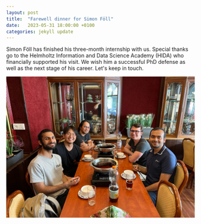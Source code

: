 ```yaml
---
layout: post
title:  "Farewell dinner for Simon Föll"
date:   2023-05-31 18:00:00 +0100
categories: jekyll update
---
```

Simon Föll has finished his three-month internship with us. Special thanks go to the Helmholtz Information and Data Science Academy (HIDA) who financially supported his visit. We wish him a successful PhD defense as well as the next stage of his career. Let's keep in touch.

![A farewell dinner for Simon Föll](/assets/img/farewell-dinner-simon-foell.jpeg)
